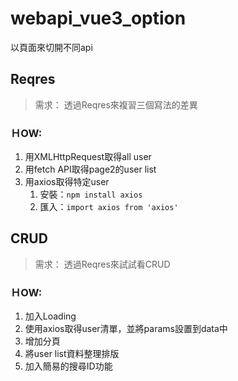 # webapi_vue3_option
以頁面來切開不同api

## Reqres
> 需求： 透過Reqres來複習三個寫法的差異
### ＨOW:
1. 用XMLHttpRequest取得all user
2. 用fetch API取得page2的user list
3. 用axios取得特定user
    1. 安裝：`npm install axios`
    2. 匯入：`import axios from 'axios'`

## CRUD
> 需求： 透過Reqres來試試看CRUD
### ＨOW:
1. 加入Loading
2. 使用axios取得user清單，並將params設置到data中
3. 增加分頁
4. 將user list資料整理排版
5. 加入簡易的搜尋ID功能